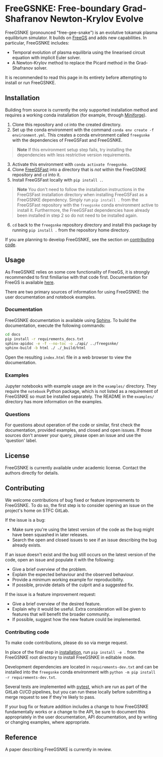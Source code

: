 # FreeGSNKE: Free-boundary Grad-Shafranov Newton-Krylov Evolve

FreeGSNKE (pronounced "free-gee-snake") is an evolutive tokamak plasma
equilibrium simulator. It builds on
[FreeGS](https://github.com/bendudson/freegs) and adds new capabilities. In
particular, FreeGSNKE includes:
- Temporal evolution of plasma equilibria using the linearised circuit equation
  with implicit Euler solver.
- A Newton-Krylov method to replace the Picard method in the Grad-Shafranov
  solver.

It is recommended to read this page in its entirety before attempting to install
or run FreeGSNKE.

## Installation
Building from source is currently the only supported installation method and
requires a working conda installation (for example, through
[Miniforge](https://github.com/conda-forge/miniforge)).

1. Clone this repository and `cd` into the created directory.
2. Set up the conda environment with the command `conda env create -f
   environment.yml`. This creates a conda environment called `freegsnke` with
   the dependencies of FreeGSFast and FreeGSNKE.
> **Note** If this environment setup step fails, try installing the dependencies
> with less restrictive version requirements. 
3. Activate this environment with `conda activate freegsnke`.
4. Clone [FreeGSFast](https://github.com/farscape-project/freegsfast) into a
   directory that is *not* within the FreeGSNKE repository and `cd` into it.
5. Install FreeGSFast locally with `pip install .`.
> **Note** You don't need to follow the installation instructions in the
> FreeGSFast installation directory when installing FreeGSFast as a FreeGSNKE
> dependency. Simply run `pip install .` from the FreeGSFast repository with the
> `freegsnke` conda environment active to install it. Furthermore, the
> FreeGSFast dependencies have already been installed in step 2 so do not need
> to be installed again.
6. `cd` back to the `freegsnke` repository directory and install this package by
   running `pip install .` from the repository home directory.

If you are planning to develop FreeGSNKE, see the section on
[contributing code](#contributing-code).

## Usage

As FreeGSNKE relies on some core functionality of FreeGS, it is strongly
recommended to first fimiliarise with that code first. Documentation for FreeGS
is available [here](https://freegs.readthedocs.io/en/latest/).

There are two primary sources of information for using FreeGSNKE: the user
documentation and notebook examples.

### Documentation

FreeGSNKE documentation is available using
[Sphinx](https://www.sphinx-doc.org/en/master/). To build the documentation,
execute the following commands:
```bash
cd docs
pip install -r requirements_docs.txt
sphinx-apidoc -e -f --no-toc -o ./api/ ../freegsnke/ 
sphinx-build -b html ./ ./_build/html
```

Open the resulting `index.html` file in a web browser to view the documentation.

### Examples

Jupyter notebooks with example usage are in the `examples/` directory. They
require the `notebook` Python package, which is not listed as a requirement of
FreeGSNKE so must be installed separately. The README in the `examples/`
directory has more information on the examples.

### Questions

For questions about operation of the code or similar, first check the
documentation, provided examples, and closed and open issues. If those sources
don't answer your query, please open an issue and use the 'question' label.

## License

FreeGSNKE is currently available under academic license. Contact the authors
directly for details.

## Contributing

We welcome contributions of bug fixed or feature improvements to FreeGSNKE. To
do so, the first step is to consider opening an issue on the project's home on
STFC GitLab.

If the issue is a bug:
- Make sure you're using the latest version of the code as the bug might have
  been squashed in later releases.
- Search the open and closed issues to see if an issue describing the bug
  already exists.
  
If an issue doesn't exist and the bug still occurs on the
latest version of the code, open an issue and populate it with the following:
- Give a brief overview of the problem.
- Explain the expected behaviour and the observed behaviour.
- Provide a minimum working example for reproducibility.
- If possible, provide details of the culprit and a suggested fix.

If the issue is a feature improvement request:
- Give a brief overview of the desired feature.
- Explain why it would be useful. Extra consideration will be given to features
  that will benefit the broader community.
- If possible, suggest how the new feature could be implemented.

### Contributing code

To make code contributions, please do so via merge request.

In place of the final step in [installation](#installation), run `pip install -e
.` from the FreeGSNKE root directory to install FreeGSNKE in editable mode.

Development dependencies are located in `requirements-dev.txt` and can be
installed into the `freegsnke` conda environment with `python -m pip install -r
requirements-dev.txt`.

Several tests are implemented with [pytest](https://docs.pytest.org/en), which
are run as part of the GitLab CI/CD pipelines, but you can run these locally
before submitting a merge request to see if they're likely to pass.

If your bug fix or feature addition includes a change to how FreeGSNKE
fundamentally works or a change to the API, be sure to document this
appropriately in the user documentation, API documentation, and by writing or
changing examples, where appropriate.


## Reference

A paper describing FreeGSNKE is currently in review.